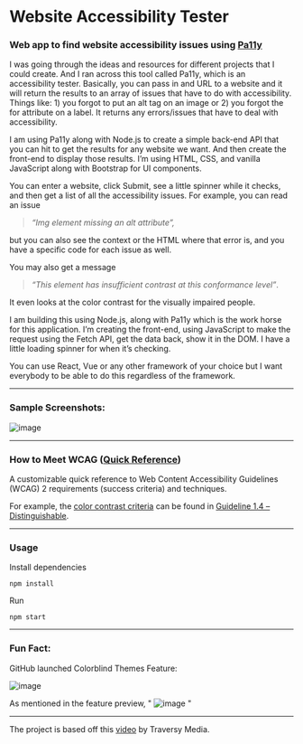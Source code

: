 # Website Accessibility Tester

### Web app to find website accessibility issues using [Pa11y](https://github.com/pa11y/pa11y)

I was going through the ideas and resources for different projects that I could create. And I ran across this tool called Pa11y, which is an accessibility tester. Basically, you can pass in and URL to a website and it will return the results to an array of issues that have to do with accessibility. Things like: 1) you forgot to put an alt tag on an image or 2) you forgot the for attribute on a label. It returns any errors/issues that have to deal with accessibility.

I am using Pa11y along with Node.js to create a simple back-end API that you can hit to get the results for any website we want. And then create the front-end to display those results. I’m using HTML, CSS, and vanilla JavaScript along with Bootstrap for UI components.

You can enter a website, click Submit, see a little spinner while it checks, and then get a list of all the accessibility issues. For example, you can read an issue 
>*“Img element missing an alt attribute”,*

but you can also see the context or the HTML where that error is, and you have a specific code for each issue as well. 

You may also get a message
>*“This element has insufficient contrast at this conformance level”*. 

It even looks at the color contrast for the visually impaired people.

I am building this using Node.js, along with Pa11y which is the work horse for this application. I’m creating the front-end, using JavaScript to make the request using the Fetch API, get the data back, show it in the DOM. I have a little loading spinner for when it’s checking.

You can use React, Vue or any other framework of your choice but I want everybody to be able to do this regardless of the framework.

___

### Sample Screenshots:

![image](https://user-images.githubusercontent.com/70295997/167318427-bf573d02-3731-4cde-b6a9-34a587f90f1e.png)

___

### How to Meet WCAG ([Quick Reference](https://www.w3.org/WAI/WCAG21/quickref/))

A customizable quick reference to Web Content Accessibility Guidelines (WCAG) 2 requirements (success criteria) and techniques. 

For example, the [color contrast criteria](https://www.w3.org/WAI/WCAG21/quickref/#contrast-minimum) can be found in [Guideline 1.4 – Distinguishable](https://www.w3.org/WAI/WCAG21/quickref/#distinguishable).

___

### Usage
Install dependencies

`npm install`

Run

`npm start`

___

### Fun Fact:
GitHub launched Colorblind Themes Feature:

![image](https://user-images.githubusercontent.com/70295997/167318123-58c64405-a3b2-4a9c-8732-9664242e4ba2.png)


As mentioned in the feature preview, 
"
![image](https://user-images.githubusercontent.com/70295997/167318065-5ced961a-aef6-4b59-b095-66a6e96ca355.png)
"
___

The project is based off this [video](https://youtu.be/MO4vEAu3hKE) by Traversy Media.
